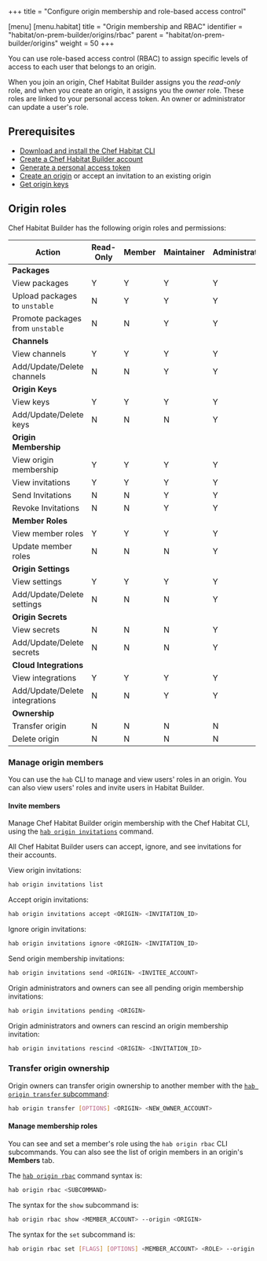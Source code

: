 +++
title = "Configure origin membership and role-based access control"

[menu]
  [menu.habitat]
    title = "Origin membership and RBAC"
    identifier = "habitat/on-prem-builder/origins/rbac"
    parent = "habitat/on-prem-builder/origins"
    weight = 50
+++

You can use role-based access control (RBAC) to assign specific levels of access to each user that belongs to an origin.

When you join an origin, Chef Habitat Builder assigns you the _read-only_ role, and when you create an origin, it assigns you the _owner_ role. These roles are linked to your personal access token. An owner or administrator can update a user's role.

## Prerequisites

- [Download and install the Chef Habitat CLI](/habitat/install_habitat/)
- [Create a Chef Habitat Builder account]()
- [Generate a personal access token]()
- [Create an origin](../create_an_origin) or accept an invitation to an existing origin
- [Get origin keys](../origin_keys)

## Origin roles

Chef Habitat Builder has the following origin roles and permissions:

| Action                           | Read-Only | Member | Maintainer | Administrator | Owner |
| -------------------------------- | --------- | ------ | ---------- | ------------- | ----- |
| **Packages**                     |           |        |            |               |       |
| View packages                    | Y         | Y      | Y          | Y             | Y     |
| Upload packages to `unstable`    | N         | Y      | Y          | Y             | Y     |
| Promote packages from `unstable` | N         | N      | Y          | Y             | Y     |
| **Channels**                     |           |        |            |               |       |
| View channels                    | Y         | Y      | Y          | Y             | Y     |
| Add/Update/Delete channels       | N         | N      | Y          | Y             | Y     |
| **Origin Keys**                  |           |        |            |               |       |
| View keys                        | Y         | Y      | Y          | Y             | Y     |
| Add/Update/Delete keys           | N         | N      | N          | Y             | Y     |
| **Origin Membership**            |           |        |            |               |       |
| View origin membership           | Y         | Y      | Y          | Y             | Y     |
| View invitations                 | Y         | Y      | Y          | Y             | Y     |
| Send Invitations                 | N         | N      | Y          | Y             | Y     |
| Revoke Invitations               | N         | N      | Y          | Y             | Y     |
| **Member Roles**                 |           |        |            |               |       |
| View member roles                | Y         | Y      | Y          | Y             | Y     |
| Update member roles              | N         | N      | N          | Y             | Y     |
| **Origin Settings**              |           |        |            |               |       |
| View settings                    | Y         | Y      | Y          | Y             | Y     |
| Add/Update/Delete settings       | N         | N      | N          | Y             | Y     |
| **Origin Secrets**               |           |        |            |               |       |
| View secrets                     | N         | N      | N          | Y             | Y     |
| Add/Update/Delete secrets        | N         | N      | N          | Y             | Y     |
| **Cloud Integrations**           |           |        |            |               |       |
| View integrations                | Y         | Y      | Y          | Y             | Y     |
| Add/Update/Delete integrations   | N         | N      | Y          | Y             | Y     |
| **Ownership**                    |           |        |            |               |       |
| Transfer origin                  | N         | N      | N          | N             | Y     |
| Delete origin                    | N         | N      | N          | N             | Y     |

### Manage origin members

You can use the `hab` CLI to manage and view users' roles in an origin. You can also view users' roles and invite users in Habitat Builder.

#### Invite members

Manage Chef Habitat Builder origin membership with the Chef Habitat CLI, using the [`hab origin invitations`](/habitat/habitat_cli/#hab-origin-invitations) command.

All Chef Habitat Builder users can accept, ignore, and see invitations for their accounts.

View origin invitations:

```bash
hab origin invitations list
```

Accept origin invitations:

```bash
hab origin invitations accept <ORIGIN> <INVITATION_ID>
```

Ignore origin invitations:

```bash
hab origin invitations ignore <ORIGIN> <INVITATION_ID>
```

Send origin membership invitations:

```bash
hab origin invitations send <ORIGIN> <INVITEE_ACCOUNT>
```

Origin administrators and owners can see all pending origin membership invitations:

```bash
hab origin invitations pending <ORIGIN>
```

Origin administrators and owners can rescind an origin membership invitation:

```bash
hab origin invitations rescind <ORIGIN> <INVITATION_ID>
```

### Transfer origin ownership

Origin owners can transfer origin ownership to another member with the [`hab origin transfer` subcommand](/habitat/habitat_cli/#hab-origin-transfer):

```bash
hab origin transfer [OPTIONS] <ORIGIN> <NEW_OWNER_ACCOUNT>
```

#### Manage membership roles

You can see and set a member's role using the `hab origin rbac` CLI subcommands.
You can also see the list of origin members in an origin's **Members** tab.

The [`hab origin rbac`](/habitat/habitat_cli/#hab-origin-rbac) command syntax is:

```bash
hab origin rbac <SUBCOMMAND>
```

The syntax for the `show` subcommand is:

```bash
hab origin rbac show <MEMBER_ACCOUNT> --origin <ORIGIN>
```

The syntax for the `set` subcommand is:

```bash
hab origin rbac set [FLAGS] [OPTIONS] <MEMBER_ACCOUNT> <ROLE> --origin <ORIGIN>
```
